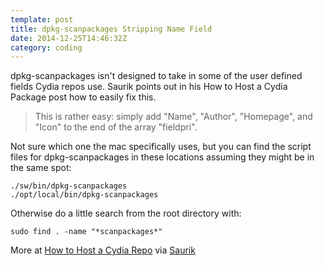 ```yaml
---
template: post
title: dpkg-scanpackages Stripping Name Field
date: 2014-12-25T14:46:32Z
category: coding
---
```

dpkg-scanpackages isn't designed to take in some of the user defined fields Cydia repos use. Saurik points out in his How to Host a Cydia Package post how to easily fix this.

> This is rather easy: simply add "Name", "Author", "Homepage", and "Icon" to the end of the array "fieldpri".

Not sure which one the mac specifically uses, but you can find the script files for dpkg-scanpackages in these locations assuming they might be in the same spot:

```
./sw/bin/dpkg-scanpackages
./opt/local/bin/dpkg-scanpackages
```

Otherwise do a little search from the root directory with:

```
sudo find . -name "*scanpackages*"
```

More at [How to Host a Cydia Repo](http://www.saurik.com/id/7) via [Saurik](http://www.saurik.com/)